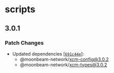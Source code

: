 # scripts

## 3.0.1

### Patch Changes

- Updated dependencies [[`691c44e`](https://github.com/moonbeam-foundation/xcm-sdk/commit/691c44eb3ee0929f0666c148bf3816c74e2688a7)]:
  - @moonbeam-network/xcm-config@3.0.2
  - @moonbeam-network/xcm-types@3.0.2

